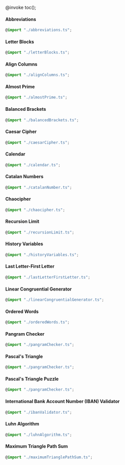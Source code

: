 @invoke toc();

#### Abbreviations

```typescript
@import "./abbreviations.ts";
```

#### Letter Blocks

```typescript
@import "./letterBlocks.ts";
```

#### Align Columns

```typescript
@import "./alignColumns.ts";
```

#### Almost Prime

```typescript
@import "./almostPrime.ts";
```

#### Balanced Brackets

```typescript
@import "./balancedBrackets.ts";
```

#### Caesar Cipher

```typescript
@import "./caesarCipher.ts";
```

#### Calendar

```typescript
@import "./calendar.ts";
```

#### Catalan Numbers

```typescript
@import "./catalanNumber.ts";
```

#### Chaocipher

```typescript
@import "./chaocipher.ts";
```

#### Recursion Limit

```typescript
@import "./recursionLimit.ts";
```

#### History Variables

```typescript
@import "./historyVariables.ts";
```

#### Last Letter-First Letter

```typescript
@import "./lastLetterFirstLetter.ts";
```

#### Linear Congruential Generator

```typescript
@import "./linearCongruentialGenerator.ts";
```

#### Ordered Words

```typescript
@import "./orderedWords.ts";
```

#### Pangram Checker

```typescript
@import "./pangramChecker.ts";
```

#### Pascal's Triangle

```typescript
@import "./pangramChecker.ts";
```

#### Pascal's Triangle Puzzle

```typescript
@import "./pangramChecker.ts";
```

#### International Bank Account Number (IBAN) Validator

```typescript
@import "./ibanValidator.ts";
```

#### Luhn Algorithm

```typescript
@import "./luhnAlgorithm.ts";
```

#### Maximum Triangle Path Sum

```typescript
@import "./maximumTrianglePathSum.ts";
```
